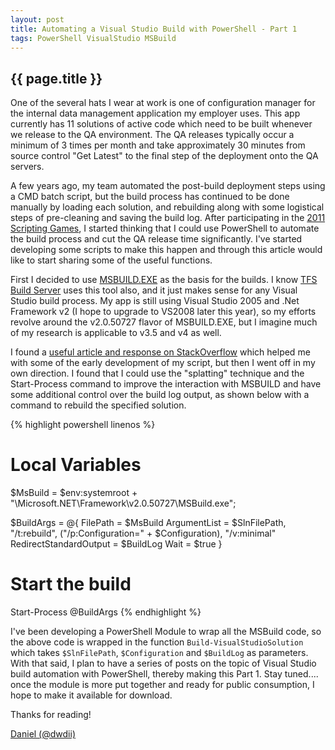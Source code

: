 ```yaml
---
layout: post
title: Automating a Visual Studio Build with PowerShell - Part 1 
tags: PowerShell VisualStudio MSBuild
---
```

{{ page.title }}
-------------------------------------------------
One of the several hats I wear at work is one of configuration manager for the internal data management application my employer uses. 
This app currently has 11 solutions of active code which need to be built whenever we release to the QA environment. The QA releases 
typically occur a minimum of 3 times per month and take approximately 30 minutes from source control "Get Latest" to the final step 
of the deployment onto the QA servers.

A few years ago, my team automated the post-build deployment steps using a CMD batch script, but the build process has continued to 
be done manually by loading each solution, and rebuilding along with some logistical steps of pre-cleaning and saving the build log. 
After participating in the [2011 Scripting Games](http://blogs.technet.com/b/heyscriptingguy/archive/2011/02/19/2011-scripting-games-all-links-on-one-page.aspx), I started thinking that I could use PowerShell to automate the build process and cut 
the QA release time significantly. I've started developing some scripts to make this happen and through this article would like to start sharing some of the useful functions.

First I decided to use [MSBUILD.EXE](http://bit.ly/kz21Ad) as the basis for the builds. I know [TFS Build Server](http://bit.ly/kG2hy6) uses this tool also, and it just makes sense for any Visual Studio build process. My app is still using Visual Studio 2005 and .Net Framework v2 (I hope to upgrade to VS2008 later this year), so my efforts revolve around the v2.0.50727 flavor of MSBUILD.EXE, but I imagine much of my research is applicable to v3.5 and v4 as well.

I found a [useful article and response on StackOverflow](http://bit.ly/kjjRED) which helped me with some of the early development of my script, but then I went off in my own direction. I found that I could use the "splatting" technique and the Start-Process command to improve the interaction with MSBUILD and have some additional control over the build log output, as shown below with a command to rebuild the specified solution.

{% highlight powershell linenos %}
# Local Variables
$MsBuild = $env:systemroot + "\Microsoft.NET\Framework\v2.0.50727\MSBuild.exe";
 
$BuildArgs = @{
	FilePath = $MsBuild
	ArgumentList = $SlnFilePath, "/t:rebuild", ("/p:Configuration=" + $Configuration), "/v:minimal"
	RedirectStandardOutput = $BuildLog
	Wait = $true
}
 
# Start the build
Start-Process @BuildArgs
{% endhighlight %}

I've been developing a PowerShell Module to wrap all the MSBuild code, so the above code is wrapped in the function `Build-VisualStudioSolution` which takes `$SlnFilePath`, `$Configuration` and `$BuildLog` as parameters. 
With that said, I plan to have a series of posts on the topic of Visual Studio build automation with PowerShell, thereby making this Part 1. Stay tuned.... once the module is more put together and ready for public consumption, I hope to make it available for download.

Thanks for reading!

[Daniel (@dwdii)](http://twitter.com/dwdii)
